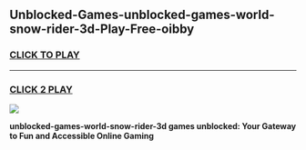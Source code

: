 
## Unblocked-Games-unblocked-games-world-snow-rider-3d-Play-Free-oibby
<h3>
<a href="https://premium76.site?title=unblocked-games-world-snow-rider-3d&ref=19M">CLICK TO PLAY</a></h3>
<hr>

<h3>
<a href="https://premium76.site?title=unblocked-games-world-snow-rider-3d&ref=19M">CLICK 2 PLAY</a>
  
</h3>

<a href="https://premium76.site?title=unblocked-games-world-snow-rider-3d&ref=19M"><img src="https://clearcache.store/games.png"></a>


**unblocked-games-world-snow-rider-3d games unblocked: Your Gateway to Fun and Accessible Online Gaming**
